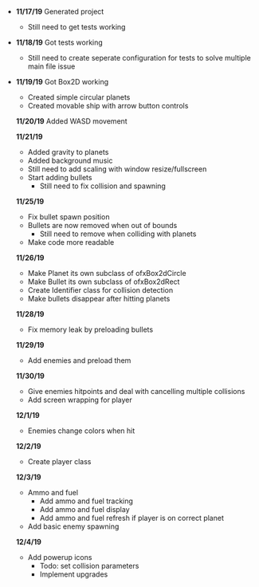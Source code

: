  - **11/17/19** Generated project 
   - Still need to get tests working

 - **11/18/19** Got tests working
   - Still need to create seperate configuration for tests to solve multiple main file issue

 - **11/19/19** Got Box2D working
   - Created simple circular planets
   - Created movable ship with arrow button controls

   **11/20/19** Added WASD movement

   **11/21/19**
    - Added gravity to planets
	- Added background music
	- Still need to add scaling with window resize/fullscreen
	- Start adding bullets
	  - Still need to fix collision and spawning

   **11/25/19**
    - Fix bullet spawn position
	- Bullets are now removed when out of bounds
	  - Still need to remove when colliding with planets
	- Make code more readable

   **11/26/19**
    - Make Planet its own subclass of ofxBox2dCircle
	- Make Bullet its own subclass of ofxBox2dRect
	- Create Identifier class for collision detection
	- Make bullets disappear after hitting planets

   **11/28/19**
    - Fix memory leak by preloading bullets

   **11/29/19**
    - Add enemies and preload them

   **11/30/19**
    - Give enemies hitpoints and deal with cancelling multiple collisions
	- Add screen wrapping for player

   **12/1/19**
    - Enemies change colors when hit

   **12/2/19**
    - Create player class

   **12/3/19**
    - Ammo and fuel
	  - Add ammo and fuel tracking
	  - Add ammo and fuel display
	  - Add ammo and fuel refresh if player is on correct planet
	- Add basic enemy spawning

   **12/4/19**
    - Add powerup icons
      - Todo: set collision parameters
      - Implement upgrades